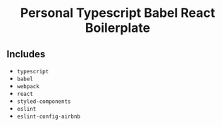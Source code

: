 <h1 align="center">
  Personal Typescript Babel React Boilerplate
</h1>

## Includes

- `typescript`
- `babel`
- `webpack`
- `react`
- `styled-components`
- `eslint`
- `eslint-config-airbnb`
